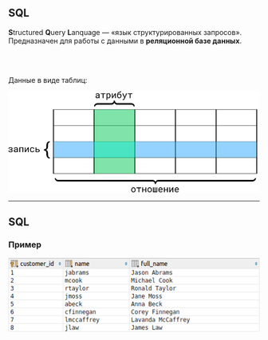 ## SQL

**S**tructured **Q**uery **L**anquage — «язык структурированных запросов».  
Предназначен для работы с данными в **реляционной базе данных**.

<br>
<br>

Данные в виде таблиц:  

<img src="lecture/database/img/relational_database.png">

------

## SQL

### Пример

<img src="lecture/database/img/database_example.png">